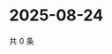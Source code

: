# 2025-08-24

共 0 条

<!-- BEGIN ZHIHUVIDEO -->
<!-- 最后更新时间 Sun Aug 24 2025 05:09:19 GMT+0800 (China Standard Time) -->

<!-- END ZHIHUVIDEO -->
